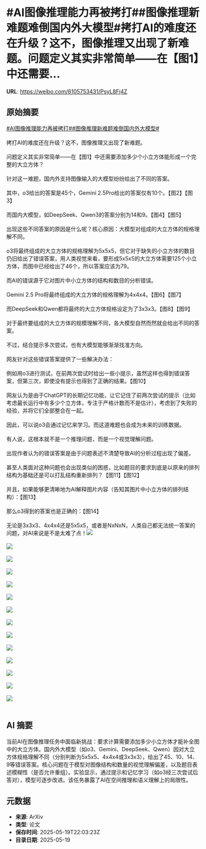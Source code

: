 # #AI图像推理能力再被拷打##图像推理新难题难倒国内外大模型#拷打AI的难度还在升级？这不，图像推理又出现了新难题。问题定义其实非常简单——在【图1】中还需要...

**URL**: https://weibo.com/6105753431/PsyL8Fj4Z

## 原始摘要

<a href="https://m.weibo.cn/search?containerid=231522type%3D1%26t%3D10%26q%3D%23AI%E5%9B%BE%E5%83%8F%E6%8E%A8%E7%90%86%E8%83%BD%E5%8A%9B%E5%86%8D%E8%A2%AB%E6%8B%B7%E6%89%93%23&amp;extparam=%23AI%E5%9B%BE%E5%83%8F%E6%8E%A8%E7%90%86%E8%83%BD%E5%8A%9B%E5%86%8D%E8%A2%AB%E6%8B%B7%E6%89%93%23" data-hide=""><span class="surl-text">#AI图像推理能力再被拷打#</span></a><a href="https://m.weibo.cn/search?containerid=231522type%3D1%26t%3D10%26q%3D%23%E5%9B%BE%E5%83%8F%E6%8E%A8%E7%90%86%E6%96%B0%E9%9A%BE%E9%A2%98%E9%9A%BE%E5%80%92%E5%9B%BD%E5%86%85%E5%A4%96%E5%A4%A7%E6%A8%A1%E5%9E%8B%23&amp;extparam=%23%E5%9B%BE%E5%83%8F%E6%8E%A8%E7%90%86%E6%96%B0%E9%9A%BE%E9%A2%98%E9%9A%BE%E5%80%92%E5%9B%BD%E5%86%85%E5%A4%96%E5%A4%A7%E6%A8%A1%E5%9E%8B%23" data-hide=""><span class="surl-text">#图像推理新难题难倒国内外大模型#</span></a><br><br>拷打AI的难度还在升级？这不，图像推理又出现了新难题。<br><br>问题定义其实非常简单——在【图1】中还需要添加多少个小立方体能形成一个完整的大立方体？<br><br>针对这一难题，国内外支持图像输入的大模型纷纷给出了不同的答案。<br><br>其中，o3给出的答案是45个，Gemini 2.5Pro给出的答案仅有10个。【图2】【图3】<br><br>而国内大模型，如DeepSeek、Qwen3的答案分别为14和9。【图4】【图5】<br><br>出现这些不同答案的原因是什么呢？核心原因：大模型对组成的大立方体的规格理解不同。<br><br>o3将最终组成的大立方体的规格理解为5x5x5，但它对于缺失的小立方体的数目仍旧给出了错误答案，用人类视觉来看，要形成5x5x5的大立方体需要125个小立方体，而图中已经给出了46个，所以答案应该为79。<br><br>而AI的错误源于它对图片中小立方体的结构和数目的分析错误。<br><br>Gemini 2.5 Pro将最终组成的大立方体的规格理解为4x4x4。【图6】【图7】<br><br>而DeepSeek和Qwen都将最终的大立方体规格设定为了3x3x3。【图8】【图9】<br><br>对于最终要组成的大立方体的规模理解不同，各大模型自然而然就会给出不同的答案。<br><br>不过，结合提示多次尝试，也有大模型能够渐渐找准方向。<br><br>网友针对这些错误答案提供了一些解决办法：<br><br>例如用o3进行测试，在前两次尝试时给出一些小提示，虽然这样也得到错误答案，但第三次，即使没有提示也得到了正确的结果。【图10】<br><br>网友认为是由于ChatGPT的长期记忆功能，让它记住了前两次尝试的提示（比如考虑最长运行中有多少个立方体，专注于严格计数而不是估计），考虑到了失败的经验，并将它们全部整合在一起。<br><br>因此，可以说o3会通过记忆来学习。而这道难题也会成为未来的训练数据。<br><br>有人说，这根本就不是一个推理问题，而是一个视觉理解问题。<br><br>出现作者认为的错误答案是由于问题表述不清楚导致AI的分析过程出现了偏差。<br><br>甚至人类面对这种问题也会出现类似的困惑，比如题目的要求到底是以原来的排列结构为基础还是可以打乱结构重新排列？【图11】【图12】<br><br>并且，如果能够更清晰地为AI解释图片内容（告知其图片中小立方体的排列结构）：【图13】<br><br>那么o3得到的答案也是正确的：【图14】<br><br>无论是3x3x3、4x4x4还是5x5x5，或者是NxNxN，人类自己都无法统一答案的问题，对AI来说是不是太难了点！<img style="" src="https://tvax1.sinaimg.cn/large/006Fd7o3gy1i1kxi6rdilj30hs0gi7am.jpg" referrerpolicy="no-referrer"><br><br><img style="" src="https://tvax3.sinaimg.cn/large/006Fd7o3gy1i1kxi8sxtpj30zk0tt45x.jpg" referrerpolicy="no-referrer"><br><br><img style="" src="https://tvax2.sinaimg.cn/large/006Fd7o3gy1i1kxia1fibj316v074ab7.jpg" referrerpolicy="no-referrer"><br><br><img style="" src="https://tvax4.sinaimg.cn/large/006Fd7o3gy1i1kxic3abbj30zk0dgdib.jpg" referrerpolicy="no-referrer"><br><br><img style="" src="https://tvax1.sinaimg.cn/large/006Fd7o3gy1i1kxidwtaaj30zk0f541j.jpg" referrerpolicy="no-referrer"><br><br><img style="" src="https://tvax1.sinaimg.cn/large/006Fd7o3gy1i1kxigb8zhj30zk0tt45x.jpg" referrerpolicy="no-referrer"><br><br><img style="" src="https://tvax2.sinaimg.cn/large/006Fd7o3gy1i1kxiidt3nj30zk0cqjua.jpg" referrerpolicy="no-referrer"><br><br><img style="" src="https://tvax3.sinaimg.cn/large/006Fd7o3gy1i1kxikqmytj30zk0grq78.jpg" referrerpolicy="no-referrer"><br><br><img style="" src="https://tvax3.sinaimg.cn/large/006Fd7o3gy1i1kxim1vt0j310y0740uk.jpg" referrerpolicy="no-referrer"><br><br><img style="" src="https://tvax3.sinaimg.cn/large/006Fd7o3gy1i1kxinzrt3j30hs0kwn0l.jpg" referrerpolicy="no-referrer"><br><br><img style="" src="https://tvax1.sinaimg.cn/large/006Fd7o3gy1i1kxism5udj30zk0fnwol.jpg" referrerpolicy="no-referrer"><br><br><img style="" src="https://tvax3.sinaimg.cn/large/006Fd7o3gy1i1kxiufvesj30zk0g5n4n.jpg" referrerpolicy="no-referrer"><br><br><img style="" src="https://tvax4.sinaimg.cn/large/006Fd7o3gy1i1kxiw5a26j30pq0pun0r.jpg" referrerpolicy="no-referrer"><br><br><img style="" src="https://tvax4.sinaimg.cn/large/006Fd7o3gy1i1kxixwqybj30zk0iotax.jpg" referrerpolicy="no-referrer"><br><br>

## AI 摘要

当前AI在图像推理任务中面临新挑战：要求计算需要添加多少小立方体才能补全图中的大立方体。国内外大模型（如o3、Gemini、DeepSeek、Qwen）因对大立方体规格理解不同（分别判断为5x5x5、4x4x4或3x3x3），给出了45、10、14、9等错误答案。核心问题在于模型对图像结构和数量的视觉理解偏差，以及题目表述模糊性（是否允许重组）。实验显示，通过提示和记忆学习（如o3经三次尝试后答对），模型可逐步改进。该任务暴露了AI在空间推理和语义理解上的局限性。

## 元数据

- **来源**: ArXiv
- **类型**: 论文
- **保存时间**: 2025-05-19T22:03:23Z
- **目录日期**: 2025-05-19
